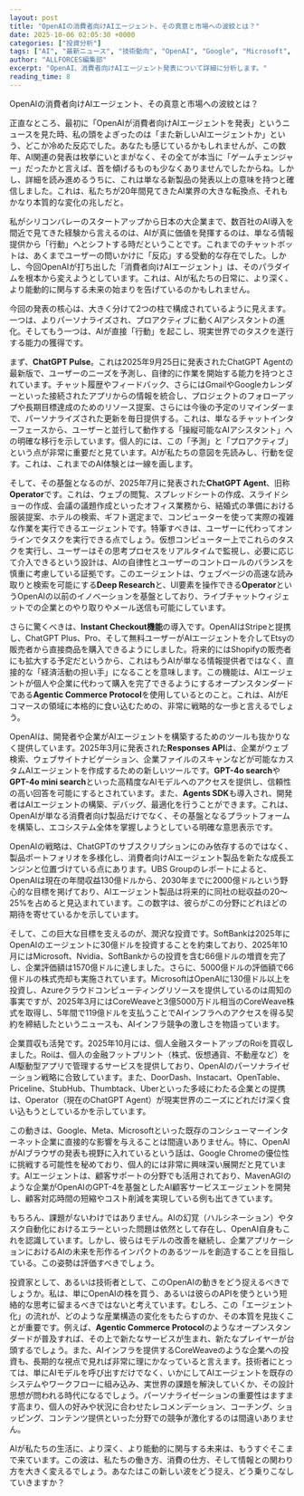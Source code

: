 ```yaml
---
layout: post
title: "OpenAIの消費者向けAIエージェント、その真意と市場への波紋とは？"
date: 2025-10-06 02:05:30 +0000
categories: ["投資分析"]
tags: ["AI", "最新ニュース", "技術動向", "OpenAI", "Google", "Microsoft", "投資", "エージェント"]
author: "ALLFORCES編集部"
excerpt: "OpenAI、消費者向けAIエージェント発表について詳細に分析します。"
reading_time: 8
---
```


OpenAIの消費者向けAIエージェント、その真意と市場への波紋とは？

正直なところ、最初に「OpenAIが消費者向けAIエージェントを発表」というニュースを見た時、私の頭をよぎったのは「また新しいAIエージェントか」という、どこか冷めた反応でした。あなたも感じているかもしれませんが、この数年、AI関連の発表は枚挙にいとまがなく、その全てが本当に「ゲームチェンジャー」だったかと言えば、首を傾げるものも少なくありませんでしたからね。しかし、詳細を読み進めるうちに、これは単なる新製品の発表以上の意味を持つと確信しました。これは、私たちが20年間見てきたAI業界の大きな転換点、それもかなり本質的な変化の兆しだと。

私がシリコンバレーのスタートアップから日本の大企業まで、数百社のAI導入を間近で見てきた経験から言えるのは、AIが真に価値を発揮するのは、単なる情報提供から「行動」へとシフトする時だということです。これまでのチャットボットは、あくまでユーザーの問いかけに「反応」する受動的な存在でした。しかし、今回OpenAIが打ち出した「消費者向けAIエージェント」は、そのパラダイムを根本から変えようとしています。これは、AIが私たちの日常に、より深く、より能動的に関与する未来の始まりを告げているのかもしれません。

今回の発表の核心は、大きく分けて2つの柱で構成されているように見えます。一つは、よりパーソナライズされ、プロアクティブに動くAIアシスタントの進化。そしてもう一つは、AIが直接「行動」を起こし、現実世界でのタスクを遂行する能力の獲得です。

まず、**ChatGPT Pulse**。これは2025年9月25日に発表されたChatGPT Agentの最新版で、ユーザーのニーズを予測し、自律的に作業を開始する能力を持つとされています。チャット履歴やフィードバック、さらにはGmailやGoogleカレンダーといった接続されたアプリからの情報を統合し、プロジェクトのフォローアップや長期目標達成のためのリソース提案、さらには今後の予定のリマインダーまで、パーソナライズされた更新を毎日提供する。これは、単なるチャットインターフェースから、ユーザーと並行して動作する「操縦可能なAIアシスタント」への明確な移行を示しています。個人的には、この「予測」と「プロアクティブ」という点が非常に重要だと見ています。AIが私たちの意図を先読みし、行動を促す。これは、これまでのAI体験とは一線を画します。

そして、その基盤となるのが、2025年7月に発表された**ChatGPT Agent**、旧称**Operator**です。これは、ウェブの閲覧、スプレッドシートの作成、スライドショーの作成、会議の議題作成といったオフィス業務から、結婚式の準備における服装提案、ホテルの検索、ギフト選定まで、コンピューターを使って実際の複雑な作業を実行できるエージェントです。特筆すべきは、ユーザーに代わってオンラインでタスクを実行できる点でしょう。仮想コンピューター上でこれらのタスクを実行し、ユーザーはその思考プロセスをリアルタイムで監視し、必要に応じて介入できるという設計は、AIの自律性とユーザーのコントロールのバランスを慎重に考慮している証拠です。このエージェントは、ウェブページの高速な読み取りと検索を可能にする**Deep Research**と、UI要素を操作できる**Operator**というOpenAIの以前のイノベーションを基盤としており、ライブチャットウィジェットでの企業とのやり取りやメール送信も可能にしています。

さらに驚くべきは、**Instant Checkout機能**の導入です。OpenAIはStripeと提携し、ChatGPT Plus、Pro、そして無料ユーザーがAIエージェントを介してEtsyの販売者から直接商品を購入できるようにしました。将来的にはShopifyの販売者にも拡大する予定だというから、これはもうAIが単なる情報提供者ではなく、直接的な「経済活動の担い手」になることを意味します。この機能は、AIエージェントが個人や企業に代わって購入を完了できるようにするオープンスタンダードである**Agentic Commerce Protocol**を使用しているとのこと。これは、AIがEコマースの領域に本格的に食い込むための、非常に戦略的な一歩と言えるでしょう。

OpenAIは、開発者や企業がAIエージェントを構築するためのツールも抜かりなく提供しています。2025年3月に発表された**Responses API**は、企業がウェブ検索、ウェブサイトナビゲーション、企業ファイルのスキャンなどが可能なカスタムAIエージェントを作成するための新しいツールです。**GPT-4o search**や**GPT-4o mini search**といった高精度なAIモデルへのアクセスを提供し、信頼性の高い回答を可能にするとされています。また、**Agents SDK**も導入され、開発者はAIエージェントの構築、デバッグ、最適化を行うことができます。これは、OpenAIが単なる消費者向け製品だけでなく、その基盤となるプラットフォームを構築し、エコシステム全体を掌握しようとしている明確な意思表示です。

OpenAIの戦略は、ChatGPTのサブスクリプションにのみ依存するのではなく、製品ポートフォリオを多様化し、消費者向けAIエージェント製品を新たな成長エンジンと位置づけている点にあります。UBS Groupのレポートによると、OpenAIは現在の年間収益130億ドルから、2030年までに2000億ドルという野心的な目標を掲げており、AIエージェント製品は将来的に同社の総収益の20〜25%を占めると見込まれています。この数字は、彼らがこの分野にどれほどの期待を寄せているかを示しています。

そして、この巨大な目標を支えるのが、潤沢な投資です。SoftBankは2025年にOpenAIのエージェントに30億ドルを投資することを約束しており、2025年10月にはMicrosoft、Nvidia、SoftBankからの投資を含む66億ドルの増資を完了し、企業評価額は1570億ドルに達しました。さらに、5000億ドルの評価額で66億ドルの株式売却も実施されています。MicrosoftはOpenAIに130億ドル以上を投資し、Azureクラウドコンピューティングリソースを提供しているのは周知の事実ですが、2025年3月にはCoreWeaveと3億5000万ドル相当のCoreWeave株式を取得し、5年間で119億ドルを支払うことでAIインフラへのアクセスを得る契約を締結したというニュースも、AIインフラ競争の激しさを物語っています。

企業買収も活発です。2025年10月には、個人金融スタートアップのRoiを買収しました。Roiは、個人の金融フットプリント（株式、仮想通貨、不動産など）をAI駆動型アプリで管理するサービスを提供しており、OpenAIのパーソナライゼーション戦略に合致しています。また、DoorDash、Instacart、OpenTable、Priceline、StubHub、Thumbtack、Uberといった多岐にわたる企業との提携は、Operator（現在のChatGPT Agent）が現実世界のニーズにどれだけ深く食い込もうとしているかを示しています。

この動きは、Google、Meta、Microsoftといった既存のコンシューマーインターネット企業に直接的な影響を与えることは間違いありません。特に、OpenAIがAIブラウザの発表も視野に入れているという話は、Google Chromeの優位性に挑戦する可能性を秘めており、個人的には非常に興味深い展開だと見ています。AIエージェントは、顧客サポートの分野でも活用されており、MavenAGIのような企業がOpenAIのGPT-4を基盤としたAI顧客サービスエージェントを開発し、顧客対応時間の短縮やコスト削減を実現している例も出てきています。

もちろん、課題がないわけではありません。AIの幻覚（ハルシネーション）やタスク自動化におけるエラーといった問題は依然として存在し、OpenAI自身もこれを認識しています。しかし、彼らはモデルの改善を継続し、企業アプリケーションにおけるAIの未来を形作るインパクトのあるツールを創造することを目指している。この姿勢は評価すべきでしょう。

投資家として、あるいは技術者として、このOpenAIの動きをどう捉えるべきでしょうか。私は、単にOpenAIの株を買う、あるいは彼らのAPIを使うという短絡的な思考に留まるべきではないと考えています。むしろ、この「エージェント化」の流れが、どのような産業構造の変化をもたらすのか、その本質を見抜くことが重要です。例えば、**Agentic Commerce Protocol**のようなオープンスタンダードが普及すれば、その上で新たなサービスが生まれ、新たなプレイヤーが台頭するでしょう。また、AIインフラを提供するCoreWeaveのような企業への投資も、長期的な視点で見れば非常に理にかなっていると言えます。技術者にとっては、単にAIモデルを呼び出すだけでなく、いかにしてAIエージェントを既存のシステムやワークフローに組み込み、実世界の課題を解決していくか、その設計思想が問われる時代になるでしょう。パーソナライゼーションの重要性はますます高まり、個人の好みや状況に合わせたレコメンデーション、コーチング、ショッピング、コンテンツ提供といった分野での競争が激化するのは間違いありません。

AIが私たちの生活に、より深く、より能動的に関与する未来は、もうすぐそこまで来ています。この波は、私たちの働き方、消費の仕方、そして情報との関わり方を大きく変えるでしょう。あなたはこの新しい波をどう捉え、どう乗りこなしていきますか？

